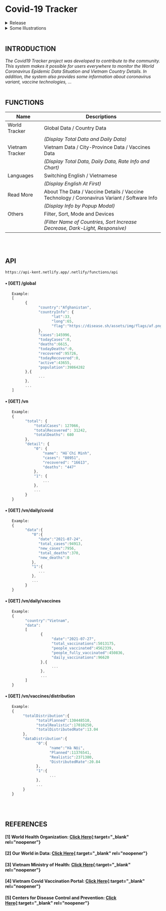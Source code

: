 # Covid-19 Tracker
<details>
   <summary> Release</summary>
   •  https://covid19-kent.netlify.app/
</details>

<details>
   <summary> Some Illustrations</summary>
   <p align="left">
      <h1 align="center">WORLD TRACKER</h1>
      <img alt="WorldTracker" src="https://raw.githubusercontent.com/ToVinhKhang/API/main/img/Pic0.png?token=ALF7X7XLXRGM3GHK4NVPVIDBB6FAU" width="100%">
   </p>
   
   <h1 align="center">VIETNAM TRACKER</h1>
   <img align="left" alt="VietnamTracker" src="https://raw.githubusercontent.com/ToVinhKhang/API/main/img/Pic1.png?token=ALF7X7T3KBQ6M4UNY7NQU53BB6FAY" width="100%">
   <img align="left" src="https://raw.githubusercontent.com/ToVinhKhang/API/main/img/Pic2.png?token=ALF7X7XE7KW2IDHIWNDAEILBB6FA6" width="100%">
   
   <p align="center">&nbsp;</p>
   
   <h1 align="center">CORONAVIRUS VARIANT</h1>
   <img alt="Variant" src="https://raw.githubusercontent.com/ToVinhKhang/API/main/img/Variant_EN_lang.png?token=ALF7X7V45CGD3ZRWAXJ2LALBB6FEM" width="100%">

   <h1 align="center">TOOLS</h1>
   <p align="center">
      <img alt="Bar01" src="https://raw.githubusercontent.com/ToVinhKhang/API/main/img/Bar01.png?token=ALF7X7UKFPLW5KUY3BFDOI3BB6AM6" width="210">
      <img alt="Bar02" src="https://raw.githubusercontent.com/ToVinhKhang/API/main/img/Bar02.png?token=ALF7X7Q7KOSX26KQ2B3KHILBB6AMC" width="200">
   </p>

   <p align="center">
      <img alt="ReadmoreList" src="https://raw.githubusercontent.com/ToVinhKhang/API/main/img/ReadmoreList.png?token=ALF7X7W7GWTVBXDTWUCTKY3BB6ANW" width="209">
      <img alt="VNTracker" src="https://raw.githubusercontent.com/ToVinhKhang/API/main/img/iconVN.png?token=ALF7X7Q6HADO77D2HZL5UHTBB6DK2" width="52">
      <img alt="DarkLight" src="https://raw.githubusercontent.com/ToVinhKhang/API/main/img/DarkLight.png?token=ALF7X7UAXPAWALW2JOFAUJTBB6AJ4" width="50.5">
      <img alt="SwitchLang" src="https://raw.githubusercontent.com/ToVinhKhang/API/main/img/SwitchLangs.png?token=ALF7X7VYDTHIC4S4GK7P3NDBB6ALI" width="88.5">
   </p>
   <p align="center">&nbsp;</p>
</details>
<br>

## INTRODUCTION
_The Covid19 Tracker project was developed to contribute to the community. This system makes it possible for users everywhere to monitor the World Coronavirus Epidemic Data Situation and Vietnam Country Details. In addition, the system also provides some information about coronavirus variant, vaccine technologies, ..._
<br>
<br>

## FUNCTIONS
| Name | Descriptions |
|-|-|
| World Tracker | Global Data / Country Data |
| | _(Display Total Data and Daily Data)_ |
| Vietnam Tracker | Vietnam Data / City-Province Data / Vaccines Data |
| | _(Display Total Data, Daily Data, Rate Info and Chart)_ |
| Languages | Switching English / Vietnamese |
| | _(Display English At First)_ |
| Read More | About The Data / Vaccine Details / Vaccine Technology / Coronavirus Variant / Software Info |
| | _(Display Info by Popup Modal)_ |
| Others | Filter, Sort, Mode and Devices |
| | _(Filter Name of Countries, Sort Increase Decrease, Dark-Light, Responsive)_ |
<br>
<br>

## API
```
https://api-kent.netlify.app/.netlify/functions/api
```

#### • [GET] /global

```javascript
   Example:
   [
         {
               "country":"Afghanistan",
               "countryInfo": {
                     "lat":33,
                     "long":65,
                     "flag":"https://disease.sh/assets/img/flags/af.png"
               },
               "cases":145996,
               "todayCases":0,
               "deaths":6615,
               "todayDeaths":0,
               "recovered":95726,
               "todayRecovered":0,
               "active":43655,
               "population":39864282
         },{
               ...
         },
         ...
   ]
```

#### • [GET] /vn
```javascript
   Example:
   {
         "total": {
             "totalCases": 127066,
             "totalRecovered": 31242,
             "totalDeaths": 680
         },
         "detail": {
             "0": {
                 "name": "Hồ Chí Minh",
                 "cases": "80951",
                 "recovered": "16613",
                 "deaths": "447"
             },
             "1": {
                 ...
             },
             ...
         }
   }
```

#### • [GET] /vn/daily/covid
```javascript
   Example:
   {
         "data":{
            "0":{
               "date":"2021-07-24",
               "total_cases":94913,
               "new_cases":7956,
               "total_deaths":370,
               "new_deaths":0
            },
            "1":{
               ...
            },
            ...
         }
   }
```

#### • [GET] /vn/daily/vaccines
```javascript
   Example:
   {
         "country":"Vietnam",
         "data":
         [
                {
                     "date":"2021-07-27",
                     "total_vaccinations":5013175,
                     "people_vaccinated":4562339,
                     "people_fully_vaccinated":450836,
                     "daily_vaccinations":96620
                },{     
                     ...
                },
                ...
         ]
   }
```

#### • [GET] /vn/vaccines/distribution
```javascript
   Example:
   {
        "totalDistribution":{
              "totalPlanned":130448510,
              "totalRealistic":17010250,
              "totalDistributedRate":13.04
        },
        "dataDistribution":{
              "0":{
                    "name":"Hà Nội",
                    "Planned":11376541,
                    "Realistic":2371380,
                    "DistributedRate":20.84
              },
              "1":{
                    ...
              },
              ...
        }
   }
```

<br>
<br>


## REFERENCES
#### [1] World Health Organization: [Click Here](https://www.who.int/){:target="_blank" rel="noopener"}
#### [2] Our World in Data: [Click Here](https://ourworldindata.org/covid-vaccinations){:target="_blank" rel="noopener"}
#### [3] Vietnam Ministry of Health: [Click Here](https://ncov.moh.gov.vn/){:target="_blank" rel="noopener"}
#### [4] Vietnam Covid Vaccination Portal: [Click Here](https://tiemchungcovid19.gov.vn/portal){:target="_blank" rel="noopener"}
#### [5] Centers for Disease Control and Prevention: [Click Here](https://www.cdc.gov/coronavirus/2019-ncov/variants/variant-info.html){:target="_blank" rel="noopener"}
<br>
<br>
